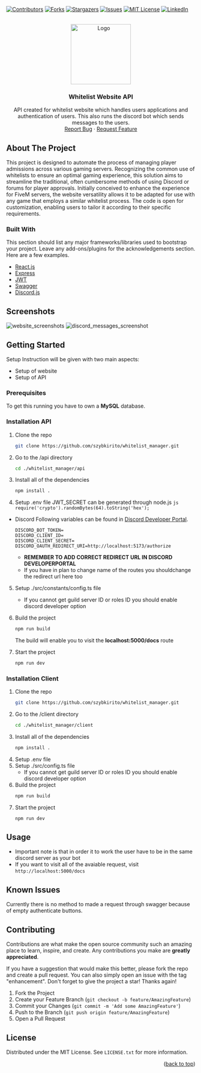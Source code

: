 [![Contributors][contributors-shield]][contributors-url]
[![Forks][forks-shield]][forks-url]
[![Stargazers][stars-shield]][stars-url]
[![Issues][issues-shield]][issues-url]
[![MIT License][license-shield]][license-url]
[![LinkedIn][linkedin-shield]][linkedin-url]

<!-- PROJECT LOGO -->
<br />
<div align="center">
  <a href="https://github.com/szybkirito/whitelist_manager">
    <img src="https://i.imgur.com/vFROF8D.png" alt="Logo" width="160" height="160">
  </a>

  <h3 align="center">Whitelist Website API</h3>

  <p align="center">
    API created for whitelist website which handles users applications and authentication of users. This also runs the discord bot which sends messages to the users.
    <br />
    <a href="https://github.com/szybkiritowhitelist_manager/whitelist_manager/issues">Report Bug</a>
    ·
    <a href="https://github.com/szybkirito/whitelist_manager/issues">Request Feature</a>
  </p>
</div>

<!-- ABOUT THE PROJECT -->

## About The Project

This project is designed to automate the process of managing player admissions across various gaming servers. Recognizing the common use of whitelists to ensure an optimal gaming experience, this solution aims to streamline the traditional, often cumbersome methods of using Discord or forums for player approvals. Initially conceived to enhance the experience for FiveM servers, the website versatility allows it to be adapted for use with any game that employs a similar whitelist process. The code is open for customization, enabling users to tailor it according to their specific requirements.

### Built With

This section should list any major frameworks/libraries used to bootstrap your project. Leave any add-ons/plugins for the acknowledgements section. Here are a few examples.

- <a href="https://reactjs.org/">React.js</a>
- <a href="https://www.npmjs.com/package/express/">Express</a>
- <a href="https://jwt.io/">JWT</a>
- <a href="https://swagger.io/">Swagger</a>
- <a href="https://discord.com/developers/docs/intro">Discord.js</a>

## Screenshots

<img src="https://i.imgur.com/Zr8Zjs1.png" alt="website_screenshots">
<img src="https://i.imgur.com/71yBAtY.png" alt ="discord_messages_screenshot">
<!-- GETTING STARTED -->

## Getting Started

Setup Instruction will be given with two main aspects:

- Setup of website
- Setup of API

### Prerequisites

To get this running you have to own a <strong>MySQL</strong> database.

### Installation API

1. Clone the repo
   ```sh
   git clone https://github.com/szybkirito/whitelist_manager.git
   ```
2. Go to the /api directory
   ```sh
   cd ./whitelist_manager/api
   ```
3. Install all of the dependencies
   ```sh
   npm install .
   ```
4. Setup .env file
   JWT_SECRET can be generated through node.js
   `js
require('crypto').randomBytes(64).toString('hex');
`

- Discord
  Following variables can be found in <a href="https://discord.com/developers/applications/">Discord Developer Portal</a>.
  <br>

  ```
  DISCORD_BOT_TOKEN=
  DISCORD_CLIENT_ID=
  DISCORD_CLIENT_SECRET=
  DISCORD_OAUTH_REDIRECT_URI=http://localhost:5173/authorize
  ```

  - <strong>REMEMBER TO ADD CORRECT REDIRECT URL IN DISCORD DEVELOPERPORTAL</strong>
  - If you have in plan to change name of the routes you shouldchange the redirect url here too

5. Setup ./src/constants/config.ts file

   - If you cannot get guild server ID or roles ID you should enable discord developer option

6. Build the project
   ```sh
   npm run build
   ```
   The build will enable you to visit the <strong>localhost:5000/docs</strong> route
7. Start the project
   ```sh
   npm run dev
   ```

### Installation Client

1. Clone the repo
   ```sh
   git clone https://github.com/szybkirito/whitelist_manager.git
   ```
2. Go to the /client directory
   ```sh
   cd ./whitelist_manager/client
   ```
3. Install all of the dependencies
   ```sh
   npm install .
   ```
4. Setup .env file
5. Setup ./src/config.ts file
   - If you cannot get guild server ID or roles ID you should enable discord developer option
6. Build the project
   ```sh
   npm run build
   ```
7. Start the project
   ```sh
   npm run dev
   ```

## Usage

- Important note is that in order it to work the user have to be in the same discord server as your bot
- If you want to visit all of the avaiable request, visit
  `http://localhost:5000/docs`

## Known Issues

Currently there is no method to made a request through swagger because of empty authenticate buttons.

<!-- CONTRIBUTING -->

## Contributing

Contributions are what make the open source community such an amazing place to learn, inspire, and create. Any contributions you make are **greatly appreciated**.

If you have a suggestion that would make this better, please fork the repo and create a pull request. You can also simply open an issue with the tag "enhancement".
Don't forget to give the project a star! Thanks again!

1. Fork the Project
2. Create your Feature Branch (`git checkout -b feature/AmazingFeature`)
3. Commit your Changes (`git commit -m 'Add some AmazingFeature'`)
4. Push to the Branch (`git push origin feature/AmazingFeature`)
5. Open a Pull Request

<!-- LICENSE -->

## License

Distributed under the MIT License. See `LICENSE.txt` for more information.

<p align="right">(<a href="#readme-top">back to top</a>)</p>

[contributors-shield]: https://img.shields.io/github/contributors/szybkirito/whitelist_manager?style=for-the-badge
[contributors-url]: https://github.com/szybkirito/whitelist_manager/graphs/contributors
[forks-shield]: https://img.shields.io/github/stars/szybkirito/whitelist_manager?style=for-the-badge
[forks-url]: https://github.com/szybkirito/whitelist_manager/network/members
[stars-shield]: https://img.shields.io/github/stars/szybkirito/whitelist_manager?style=for-the-badge
[stars-url]: https://github.com/szybkirito/whitelist_manager/stargazers
[issues-shield]: https://img.shields.io/github/issues/szybkirito/whitelist_manager.svg?style=for-the-badge
[issues-url]: https://github.com/szybkirito/whitelist_manager/issues
[license-shield]: https://img.shields.io/github/license/szybkirito/whitelist_manager?style=for-the-badge
[license-url]: https://github.com/szybkirito/whitelist_manager/blob/main/LICENSE
[linkedin-shield]: https://img.shields.io/badge/-LinkedIn-black.svg?style=for-the-badge&logo=linkedin&colorB=555
[linkedin-url]: https://linkedin.com/in/mateusz-jakubczak-1073591b9/
[React.js]: https://img.shields.io/badge/React-20232A?style=for-the-badge&logo=react&logoColor=61DAFB
[React-url]: https://reactjs.org/
[ExpressJS]: https://i.imgur.com/9RqI83p.png
[Express-url]: https://www.npmjs.com/package/express
